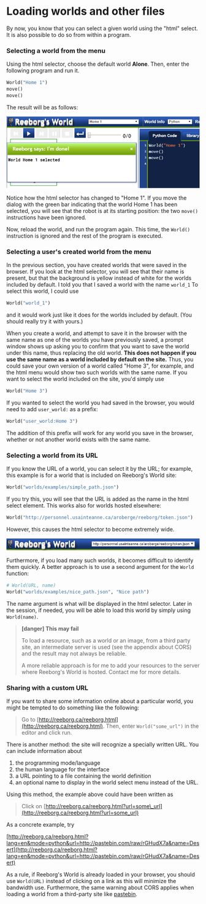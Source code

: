 # Loading worlds and other files

By now, you know that you can select a given world using the "html" select. It is also possible to do so from within a program.

### Selecting a world from the menu

Using the html selector, choose the default world **Alone**. Then, enter the following program and run it.

```py
World("Home 1")
move()
move()
```

The result will be as follows:

![](/assets/world_run_select.png)

Notice how the html selector has changed to "Home 1". If you move the dialog with the green bar indicating that the world Home 1 has been selected, you will see that the robot is at its starting position: the two `move()` instructions have been ignored.

Now, reload the world, and run the program again. This time, the `World()` instruction is ignored and the rest of the program is executed.

### Selecting a user's created world from the menu

In the previous section, you have created worlds that were saved in the browser. If you look at the html selector, you will see that their name is present, but that the background is yellow instead of white for the worlds included by default. I told you that I saved a world with the name `world_1` To select this world, I could use

```py
World("world_1")
```

and it would work just like it does for the worlds included by default. \(You should really try it with yours.\)

When you create a world, and attempt to save it in the browser with the same name as one of the worlds you have previously saved, a prompt window shows up asking you to confirm that you want to save the world under this name, thus replacing the old world. **This does not happen if you use the same name as a world included by default on the site.** Thus, you could save your own version of a world called "Home 3", for example, and the html menu would show two such worlds with the same name. If you want to select the world included on the site, you'd simply use

```py
World("Home 3")
```

If you wanted to select the world you had saved in the browser, you would need to add `user_world:` as a prefix:

```py
World("user_world:Home 3")
```

The addition of this prefix will work for any world you save in the browser, whether or not another world exists with the same name.

### Selecting a world from its URL

If you know the URL of a world, you can select it by the URL; for example, this example is for a world that is included on Reeborg's World site:

```py
World("worlds/examples/simple_path.json")
```

If you try this, you will see that the URL is added as the name in the html select element. This works also for worlds hosted elsewhere:

```py
World("http://personnel.usainteanne.ca/aroberge/reeborg/token.json")
```

However, this causes the html selector to become extremely wide.

![](/assets/long_html_select.png)

Furthermore, if you load many such worlds, it becomes difficult to identify them quickly. A better approach is to use a second argument for the `World` function:

```py
# World(URL, name)
World("worlds/examples/nice_path.json", "Nice path")
```

The name argument is what will be displayed in the html selector.  Later in the session, if needed, you will be able to load this world by simply using `World(name)`.

> **\[danger\] This may fail**
>
> To load a resource, such as a world or an image, from a third party site, an intermediate server is used \(see the appendix about CORS\) and the result may not always be reliable.
>
> A more reliable approach is for me to add your resources to the server where Reeborg's World is hosted. Contact me for more details.

### Sharing with a custom URL

If you want to share some information online about a particular world, you might be tempted to do something like the following:

> Go to [http://reeborg.ca/reeborg.html](http://reeborg.ca/reeborg.html). Then, enter `World("some_url")` in the editor and click run.

There is another method: the site will recognize a specially written URL. You can include information about

1. the programming mode/language
2. the human language for the interface
3. a URL pointing to a file containing the world definition
4. an optional name to display in the world select menu instead of the URL.

Using this method, the example above could have been written as

> Click on [http://reeborg.ca/reeborg.html?url=some\_url](http://reeborg.ca/reeborg.html?url=some_url)

As a concrete example, try

[http://reeborg.ca/reeborg.html?lang=en&mode=python&url=http://pastebin.com/raw/rGHudX7a&name=Desert](http://reeborg.ca/reeborg.html?lang=en&mode=python&url=http://pastebin.com/raw/rGHudX7a&name=Desert)

As a rule, if Reeborg's World is already loaded in your browser, you should use `World(URL)` instead of clicking on a link as this will minimize the bandwidth use. Furthermore, the same warning about CORS applies when loading a world from a third-party site like [pastebin](http://pastebin.com).

